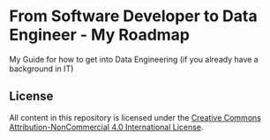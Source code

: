 # From Software Developer to Data Engineer - My Roadmap
My Guide for how to get into Data Engineering (if you already have a background in IT)






## License
All content in this repository is licensed under the [Creative Commons Attribution-NonCommercial 4.0 International License](https://creativecommons.org/licenses/by-nc/4.0/).
